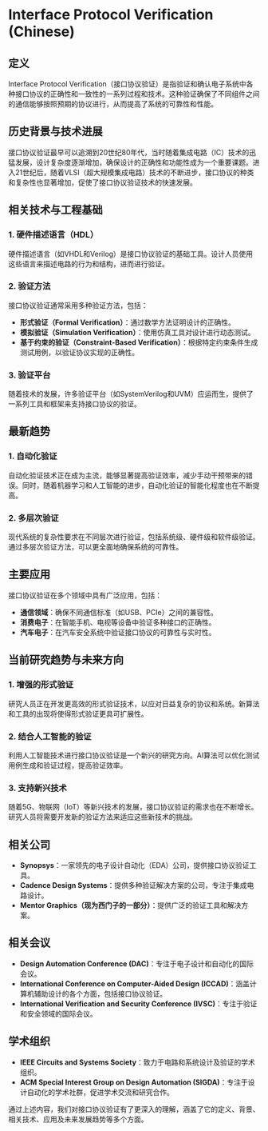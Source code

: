 # Interface Protocol Verification (Chinese)

## 定义

Interface Protocol Verification（接口协议验证）是指验证和确认电子系统中各种接口协议的正确性和一致性的一系列过程和技术。这种验证确保了不同组件之间的通信能够按照预期的协议进行，从而提高了系统的可靠性和性能。

## 历史背景与技术进展

接口协议验证最早可以追溯到20世纪80年代，当时随着集成电路（IC）技术的迅猛发展，设计复杂度逐渐增加，确保设计的正确性和功能性成为一个重要课题。进入21世纪后，随着VLSI（超大规模集成电路）技术的不断进步，接口协议的种类和复杂性也显著增加，促使了接口协议验证技术的快速发展。

## 相关技术与工程基础

### 1. 硬件描述语言（HDL）

硬件描述语言（如VHDL和Verilog）是接口协议验证的基础工具。设计人员使用这些语言来描述电路的行为和结构，进而进行验证。

### 2. 验证方法

接口协议验证通常采用多种验证方法，包括：
- **形式验证（Formal Verification）**：通过数学方法证明设计的正确性。
- **模拟验证（Simulation Verification）**：使用仿真工具对设计进行动态测试。
- **基于约束的验证（Constraint-Based Verification）**：根据特定约束条件生成测试用例，以验证协议实现的正确性。

### 3. 验证平台

随着技术的发展，许多验证平台（如SystemVerilog和UVM）应运而生，提供了一系列工具和框架来支持接口协议的验证。

## 最新趋势

### 1. 自动化验证

自动化验证技术正在成为主流，能够显著提高验证效率，减少手动干预带来的错误。同时，随着机器学习和人工智能的进步，自动化验证的智能化程度也在不断提高。

### 2. 多层次验证

现代系统的复杂性要求在不同层次进行验证，包括系统级、硬件级和软件级验证。通过多层次验证方法，可以更全面地确保系统的可靠性。

## 主要应用

接口协议验证在多个领域中具有广泛应用，包括：
- **通信领域**：确保不同通信标准（如USB、PCIe）之间的兼容性。
- **消费电子**：在智能手机、电视等设备中验证多种接口的正确性。
- **汽车电子**：在汽车安全系统中验证接口协议的可靠性与实时性。

## 当前研究趋势与未来方向

### 1. 增强的形式验证

研究人员正在开发更高效的形式验证技术，以应对日益复杂的协议和系统。新算法和工具的出现将使得形式验证更具可扩展性。

### 2. 结合人工智能的验证

利用人工智能技术进行接口协议验证是一个新兴的研究方向。AI算法可以优化测试用例生成和验证过程，提高验证效率。

### 3. 支持新兴技术

随着5G、物联网（IoT）等新兴技术的发展，接口协议验证的需求也在不断增长。研究人员将需要开发新的验证方法来适应这些新技术的挑战。

## 相关公司

- **Synopsys**：一家领先的电子设计自动化（EDA）公司，提供接口协议验证工具。
- **Cadence Design Systems**：提供多种验证解决方案的公司，专注于集成电路设计。
- **Mentor Graphics（现为西门子的一部分）**：提供广泛的验证工具和解决方案。

## 相关会议

- **Design Automation Conference (DAC)**：专注于电子设计和自动化的国际会议。
- **International Conference on Computer-Aided Design (ICCAD)**：涵盖计算机辅助设计的各个方面，包括接口协议验证。
- **International Verification and Security Conference (IVSC)**：专注于验证和安全领域的国际会议。

## 学术组织

- **IEEE Circuits and Systems Society**：致力于电路和系统设计及验证的学术组织。
- **ACM Special Interest Group on Design Automation (SIGDA)**：专注于设计自动化的学术社群，促进学术交流和研究合作。

通过上述内容，我们对接口协议验证有了更深入的理解，涵盖了它的定义、背景、相关技术、应用及未来发展趋势等多个方面。